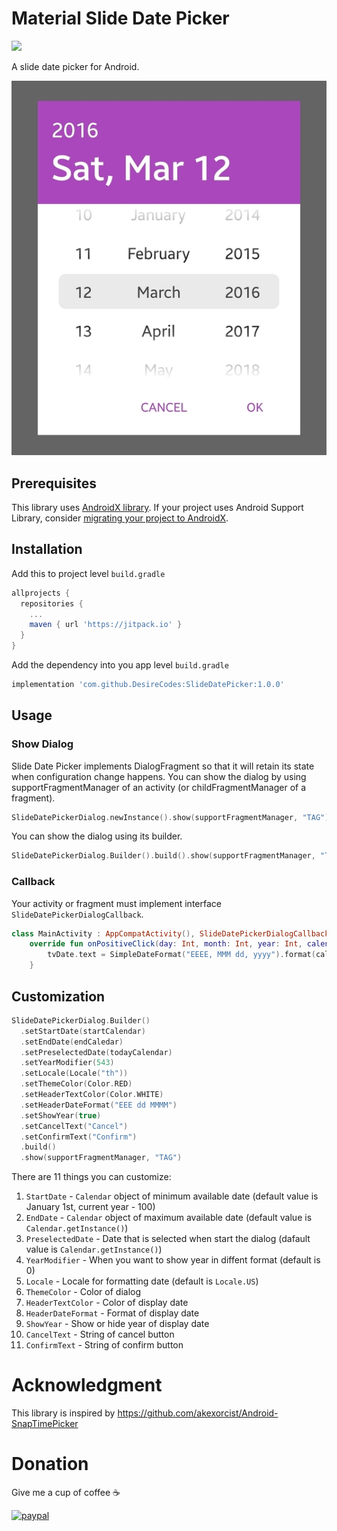 # Material Slide Date Picker

[![](https://jitpack.io/v/desirecodes/material-slide-date-picker.svg)](https://jitpack.io/#niwattep/material-slide-date-picker)

A slide date picker for Android.

![alt text](https://github.com/DesireCodes/SlideDatePicker/blob/master/image/image.jpg)

## Prerequisites

This library uses [AndroidX library](https://developer.android.com/jetpack/androidx). If your project uses Android Support Library, consider [migrating your project to AndroidX](https://developer.android.com/jetpack/androidx/migrate).

## Installation

Add this to project level `build.gradle`

```gradle
allprojects {
  repositories {
    ...
    maven { url 'https://jitpack.io' }
  }
}
```

Add the dependency into you app level `build.gradle`

```gradle
implementation 'com.github.DesireCodes:SlideDatePicker:1.0.0'  
```

## Usage

### Show Dialog

Slide Date Picker implements DialogFragment so that it will retain its state when configuration change happens. You can show the dialog by using supportFragmentManager of an activity (or childFragmentManager of a fragment).

```kotlin
SlideDatePickerDialog.newInstance().show(supportFragmentManager, "TAG")
```

You can show the dialog using its builder.

```kotlin
SlideDatePickerDialog.Builder().build().show(supportFragmentManager, "TAG")
```

### Callback

Your activity or fragment must implement interface `SlideDatePickerDialogCallback`.

```kotlin
class MainActivity : AppCompatActivity(), SlideDatePickerDialogCallback {
    override fun onPositiveClick(day: Int, month: Int, year: Int, calendar: Calendar) {
        tvDate.text = SimpleDateFormat("EEEE, MMM dd, yyyy").format(calendar.time)
    }
```

## Customization

```kotlin
SlideDatePickerDialog.Builder()
  .setStartDate(startCalendar)
  .setEndDate(endCaledar)
  .setPreselectedDate(todayCalendar)
  .setYearModifier(543)
  .setLocale(Locale("th"))
  .setThemeColor(Color.RED)
  .setHeaderTextColor(Color.WHITE)
  .setHeaderDateFormat("EEE dd MMMM")
  .setShowYear(true)
  .setCancelText("Cancel")
  .setConfirmText("Confirm")
  .build()
  .show(supportFragmentManager, "TAG")
```

There are 11 things you can customize: 
1. `StartDate` - `Calendar` object of minimum available date (default value is January 1st, current year - 100)
2. `EndDate` - `Calendar` object of maximum available date (default value is `Calendar.getInstance()`)
3. `PreselectedDate` - Date that is selected when start the dialog (dafault value is `Calendar.getInstance()`)
4. `YearModifier` - When you want to show year in diffent format (default is 0)
5. `Locale` - Locale for formatting date (default is `Locale.US`)
6. `ThemeColor` - Color of dialog
7. `HeaderTextColor` - Color of display date
8. `HeaderDateFormat` - Format of display date
9. `ShowYear` - Show or hide year of display date
10. `CancelText` - String of cancel button
11. `ConfirmText` - String of confirm button

# Acknowledgment

This library is inspired by https://github.com/akexorcist/Android-SnapTimePicker

# Donation

Give me a cup of coffee ☕

[![paypal](https://www.paypalobjects.com/en_US/i/btn/btn_donateCC_LG.gif)](https://www.paypal.com/cgi-bin/webscr?cmd=_s-xclick&hosted_button_id=DNSPEEFN6ELQ8&source=url)

